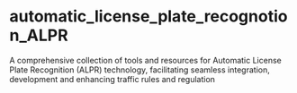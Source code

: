 # automatic_license_plate_recognotion_ALPR
A comprehensive collection of tools and resources for Automatic License Plate Recognition (ALPR) technology, facilitating seamless integration, development and enhancing traffic rules and regulation 
